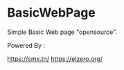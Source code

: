 # BasicWebPage
Simple Basic Web page "opensource".


Powered By :

https://smx.tn/
https://elzero.org/